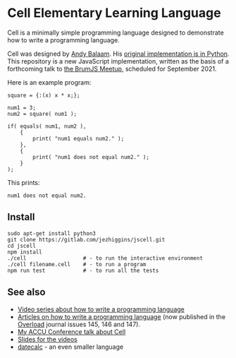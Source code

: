 # Cell Elementary Learning Language

Cell is a minimally simple programming language designed to demonstrate how to write a programming language. 

Cell was designed by [Andy Balaam](http://www.artificialworlds.net/). His [original implementation is in Python](https://gitlab.com/cell_lang/cell). This repository is a new JavaScript implementation, written as the basis of a forthcoming talk to [the BrumJS Meetup](https://www.meetup.com/brum_js/), scheduled for September 2021. 

Here is an example program:

```
square = {:(x) x * x;};

num1 = 3;
num2 = square( num1 );

if( equals( num1, num2 ),
    {
        print( "num1 equals num2." );
    },
    {
        print( "num1 does not equal num2." );
    }
);
```

This prints:

```
num1 does not equal num2.
```

## Install

```
sudo apt-get install python3
git clone https://gitlab.com/jezhiggins/jscell.git
cd jscell
npm install
./cell                  # - to run the interactive environment
./cell filename.cell    # - to run a program
npm run test            # - to run all the tests
```

## See also

* [Video series about how to write a programming language](https://www.youtube.com/watch?v=TG0qRDrUPpA&list=PLgyU3jNA6VjT3FW83eHqryNcqd6fsvdrv)
* [Articles on how to write a programming language](https://github.com/andybalaam/articles-how-to-write-a-programming-language/) (now published in the [Overload](https://accu.org/index.php/journals/c78/) journal issues 145, 146 and 147).
* [My ACCU Conference talk about Cell](https://www.youtube.com/watch?v=82-XjMzKaC8)
* [Slides for the videos](https://github.com/andybalaam/videos-writing-cell)
* [datecalc](https://github.com/andybalaam/datecalc) - an even smaller language
